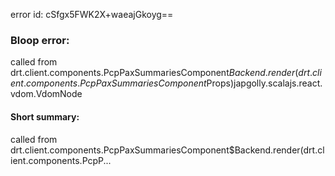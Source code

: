 error id: cSfgx5FWK2X+waeajGkoyg==
### Bloop error:

called from drt.client.components.PcpPaxSummariesComponent$Backend.render(drt.client.components.PcpPaxSummariesComponent$Props)japgolly.scalajs.react.vdom.VdomNode
#### Short summary: 

called from drt.client.components.PcpPaxSummariesComponent$Backend.render(drt.client.components.PcpP...